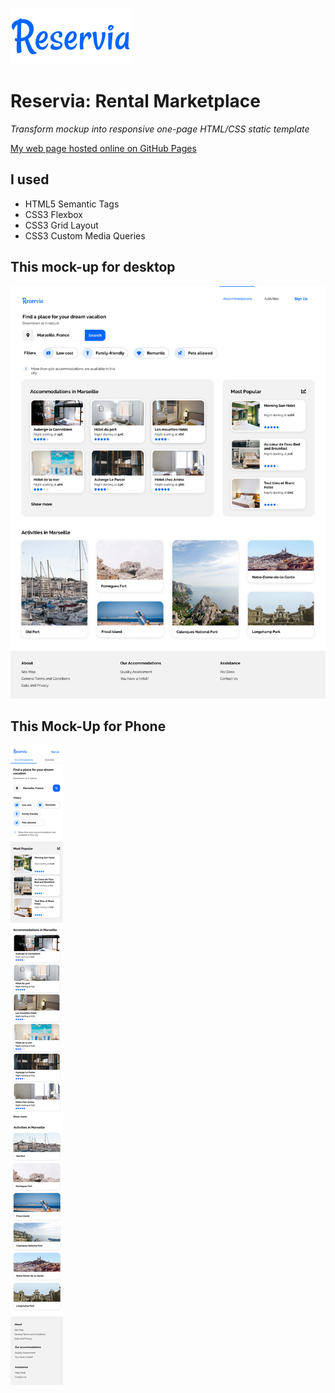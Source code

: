 ![reservia Logo](/img/Reservia.svg)

# Reservia: Rental Marketplace
*Transform mockup into responsive one-page HTML/CSS static template*

[My web page hosted online on GitHub Pages](https://isfiaya.github.io/Reservia/)

## I used
- HTML5 Semantic Tags
- CSS3 Flexbox
- CSS3 Grid Layout
- CSS3 Custom Media Queries

## This mock-up for desktop
![desktop](/img/Desktop.png)

## This Mock-Up for Phone
![phone](/img/iPhone.png)

